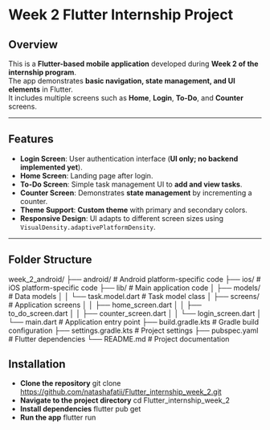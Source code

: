 # Week 2 Flutter Internship Project

## Overview
This is a **Flutter-based mobile application** developed during **Week 2 of the internship program**.  
The app demonstrates **basic navigation, state management, and UI elements** in Flutter.  
It includes multiple screens such as **Home**, **Login**, **To-Do**, and **Counter** screens.

---

## Features
- **Login Screen**: User authentication interface (**UI only; no backend implemented yet**).  
- **Home Screen**: Landing page after login.  
- **To-Do Screen**: Simple task management UI to **add and view tasks**.  
- **Counter Screen**: Demonstrates **state management** by incrementing a counter.  
- **Theme Support**: **Custom theme** with primary and secondary colors.  
- **Responsive Design**: UI adapts to different screen sizes using `VisualDensity.adaptivePlatformDensity`.  

---

## Folder Structure
week_2_android/
├── android/                 # Android platform-specific code
├── ios/                    # iOS platform-specific code
├── lib/                    # Main application code
│   ├── models/             # Data models
│   │   └── task.model.dart # Task model class
│   ├── screens/            # Application screens
│   │   ├── home_screen.dart
│   │   ├── to_do_screen.dart
│   │   ├── counter_screen.dart
│   │   └── login_screen.dart
│   └── main.dart           # Application entry point
├── build.gradle.kts        # Gradle build configuration
├── settings.gradle.kts     # Project settings
├── pubspec.yaml            # Flutter dependencies
└── README.md               # Project documentation
## Installation
  - **Clone the repository**
   git clone https://github.com/natashafatii/Flutter_internship_week_2.git
  - **Navigate to the project directory**
    cd Flutter_internship_week_2
  - **Install dependencies**
    flutter pub get
  - **Run the app**
    flutter run
